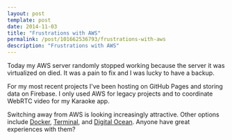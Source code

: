 ```yaml
---
layout: post
template: post
date: 2014-11-03
title: "Frustrations with AWS"
permalink: /post/101662536793/frustrations-with-aws
description: "Frustrations with AWS"
---
```

Today my AWS server randomly stopped working because the server it was  virtualized on died. It was a pain to fix and I was lucky to have a backup. 

For my most recent projects I've been hosting on GitHub Pages and storing data on Firebase. I only used AWS for legacy projects and to coordinate WebRTC video for my Karaoke app.

Switching away from AWS is looking increasingly attractive. Other options include [Docker](https://www.docker.com/), [Terminal](https://www.terminal.com/), and [Digital Ocean](https://www.digitalocean.com/). Anyone have great experiences with them?

